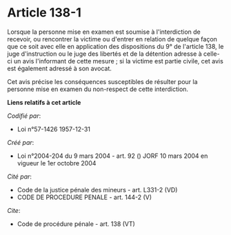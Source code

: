 # Article 138-1

Lorsque la personne mise en examen est soumise à l'interdiction de recevoir, ou rencontrer la victime ou d'entrer en relation
de quelque façon que ce soit avec elle en application des dispositions du 9° de l'article 138, le juge d'instruction ou le
juge des libertés et de la détention adresse à celle-ci un avis l'informant de cette mesure ; si la victime est partie
civile, cet avis est également adressé à son avocat. 

Cet avis précise les conséquences susceptibles de résulter pour la personne mise en examen du non-respect de cette
interdiction.

**Liens relatifs à cet article**

_Codifié par_:

  - Loi n°57-1426 1957-12-31

_Créé par_:

  - Loi n°2004-204 du 9 mars 2004 - art. 92 () JORF 10 mars 2004 en vigueur le 1er octobre 2004

_Cité par_:

  - Code de la justice pénale des mineurs - art. L331-2 (VD)
  - CODE DE PROCEDURE PENALE - art. 144-2 (V)

_Cite_:

  - Code de procédure pénale - art. 138 (VT)
